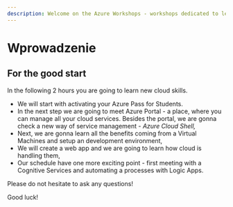 ```yaml
---
description: Welcome on the Azure Workshops - workshops dedicated to learn Microsoft Azure.
---
```


# Wprowadzenie

## For the good start

In the following 2 hours you are going to learn new cloud skills.

* We will start with activating your Azure Pass for Students.
* In the next step we are going to meet Azure Portal - a place, where you can manage all your cloud services. Besides the portal, we are gonna check a new way of service management - _Azure Cloud Shell,_
* Next, we are gonna learn all the benefits coming from a Virtual Machines and setup an development environment,
* We will create a web app and we are going to learn how cloud is handling them,
* Our schedule have one more exciting point - first meeting with a Cognitive Services and automating a processes with Logic Apps.

Please do not hesitate to ask any questions!

Good luck!

